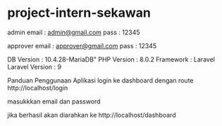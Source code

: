 # project-intern-sekawan
 
admin
email : admin@gmail.com
pass : 12345

approver
email : approver@gmail.com
pass : 12345

DB Version : 10.4.28-MariaDB"
PHP Version : 8.0.2
Framework : Laravel
Laravel Version : 9

Panduan Penggunaan Aplikasi
login ke dashboard dengan route
http://localhost/login

masukkkan email dan password

jika berhasil akan diarahkan ke
http://localhost/dashboard




